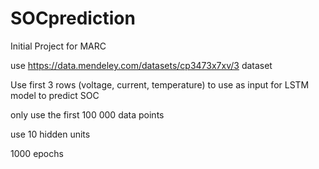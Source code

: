 # SOCprediction
Initial Project for MARC

use https://data.mendeley.com/datasets/cp3473x7xv/3 dataset

Use first 3 rows (voltage, current, temperature) to use as input for LSTM model to predict SOC

only use the first 100 000 data points

use 10 hidden units

1000 epochs

